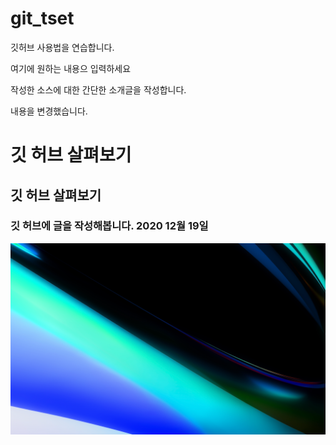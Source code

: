 # git_tset
깃허브 사용법을 연습합니다. 

여기에 원하는 내용으 입력하세요 

작성한 소스에 대한 간단한 소개글을 작성합니다.

내용을 변경했습니다. 

# 깃 허브 살펴보기 

## 깃 허브 살펴보기 

### 깃 허브에 글을 작성해봅니다. 2020 12월 19일 

![mac image](./image/image.png)
